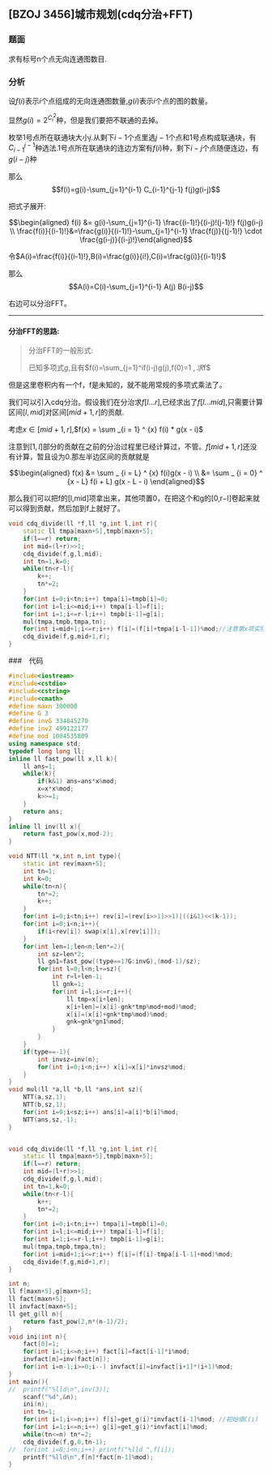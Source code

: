 ## [BZOJ 3456]城市规划(cdq分治+FFT)

### 题面

求有标号n个点无向连通图数目.

### 分析

设$f(i)$表示$i$个点组成的无向连通图数量,$g(i)$表示$i$个点的图的数量。

显然$g(i)=2^{C_i^2}$种，但是我们要把不联通的去掉。

枚举1号点所在联通块大小$j$.从剩下$i-1$个点里选$j-1$个点和1号点构成联通块，有$C_{i-1}^{j-1}$种选法.1号点所在联通块的连边方案有$f(i)$种，剩下$i-j$个点随便连边，有$g(i-j)$种

那么$$f(i)=g(i)-\sum_{j=1}^{i-1} C_{i-1}^{j-1} f(j)g(i-j)$$

把式子展开:

$$\begin{aligned} f(i) &= g(i)-\sum_{j=1}^{i-1} \frac{(i-1)!}{(i-j)!(j-1)!} f(j)g(i-j) \\ \frac{f(i)}{(i-1)!}&=\frac{g(i)}{(i-1)!}-\sum_{j=1}^{i-1} \frac{f(j)}{(j-1)!} \cdot \frac{g(i-j)}{(i-j)!}\end{aligned}$$

令$A(i)=\frac{f(i)}{(i-1)!},B(i)=\frac{g(i)}{i!},C(i)=\frac{g(i)}{(i-1)!}$

那么$$A(i)=C(i)-\sum_{j=1}^{i-1} A(j) B(i-j)$$

右边可以分治FFT。

----

#### 分治FFT的思路:

> 分治FFT的一般形式:
>
> 已知多项式$g$,且有$f(i)=\sum_{j=1}^if(i-j)g(j),f(0)=1 $,求$f$

 但是这里卷积内有一个f，f是未知的，就不能用常规的多项式乘法了。

我们可以引入cdq分治。假设我们在分治求$f[l...r]$,已经求出了$f[l...mid]$,只需要计算区间$[l,mid]$对区间$[mid+1,r]$的贡献.

考虑$x \in [mid+1,r]$,$f(x) = \sum _{i = 1} ^ {x} f(i) * g(x -  i)$

注意到$[1,l]$部分的贡献在之前的分治过程里已经计算过，不管。$f[mid+1,r]$还没有计算，暂且设为0.那左半边区间的贡献就是

$$\begin{aligned}
f(x) 
&= \sum _ {i = L} ^ {x} f(i)g(x - i) \\
&= \sum _ {i = 0} ^ {x - L} f(i + L)  g(x - L - i)
\end{aligned}$$

 那么我们可以把f的[l,mid]项拿出来，其他项置0，在把这个和g的[0,r−l]卷起来就可以得到贡献，然后加到f上就好了。 

```cpp
void cdq_divide(ll *f,ll *g,int l,int r){
	static ll tmpa[maxn+5],tmpb[maxn+5];
	if(l==r) return; 
	int mid=(l+r)>>1;
	cdq_divide(f,g,l,mid);
	int tn=1,k=0;
	while(tn<r-l){
		k++;
		tn*=2; 
	}
	for(int i=0;i<tn;i++) tmpa[i]=tmpb[i]=0; 
	for(int i=l;i<=mid;i++) tmpa[i-l]=f[i];
	for(int i=1;i<=r-l;i++) tmpb[i-1]=g[i];
	mul(tmpa,tmpb,tmpa,tn);
	for(int i=mid+1;i<=r;i++) f[i]=(f[i]+tmpa[i-l-1])%mod;//注意第x项实际上是第x-l-1项
	cdq_divide(f,g,mid+1,r);
}
```



###　代码

```cpp
#include<iostream>
#include<cstdio>
#include<cstring>
#include<cmath> 
#define maxn 300000
#define G 3
#define invG 334845270
#define inv2 499122177
#define mod 1004535809
using namespace std;
typedef long long ll;
inline ll fast_pow(ll x,ll k){
	ll ans=1;
	while(k){
		if(k&1) ans=ans*x%mod;
		x=x*x%mod;
		k>>=1;
	}
	return ans;
}
inline ll inv(ll x){
	return fast_pow(x,mod-2); 
}

void NTT(ll *x,int n,int type){
	static int rev[maxn+5];
	int tn=1;
	int k=0;
	while(tn<n){
		tn*=2;
		k++;
	}
	for(int i=0;i<tn;i++) rev[i]=(rev[i>>1]>>1)|((i&1)<<(k-1));
	for(int i=0;i<n;i++){
		if(i<rev[i]) swap(x[i],x[rev[i]]);
	} 
	for(int len=1;len<n;len*=2){
		int sz=len*2;
		ll gn1=fast_pow((type==1?G:invG),(mod-1)/sz);
		for(int l=0;l<n;l+=sz){
			int r=l+len-1;
			ll gnk=1;
			for(int i=l;i<=r;i++){
				ll tmp=x[i+len];
				x[i+len]=(x[i]-gnk*tmp%mod+mod)%mod;
				x[i]=(x[i]+gnk*tmp%mod)%mod;
				gnk=gnk*gn1%mod;
			} 
		} 
	}
	if(type==-1){
		int invsz=inv(n);
		for(int i=0;i<n;i++) x[i]=x[i]*invsz%mod; 
	}
}
void mul(ll *a,ll *b,ll *ans,int sz){
	NTT(a,sz,1);
	NTT(b,sz,1);
	for(int i=0;i<sz;i++) ans[i]=a[i]*b[i]%mod;
	NTT(ans,sz,-1);
} 


void cdq_divide(ll *f,ll *g,int l,int r){
	static ll tmpa[maxn+5],tmpb[maxn+5];
	if(l==r) return; 
	int mid=(l+r)>>1;
	cdq_divide(f,g,l,mid);
	int tn=1,k=0;
	while(tn<r-l){
		k++;
		tn*=2; 
	}
	for(int i=0;i<tn;i++) tmpa[i]=tmpb[i]=0; 
	for(int i=l;i<=mid;i++) tmpa[i-l]=f[i];
	for(int i=1;i<=r-l;i++) tmpb[i-1]=g[i];
	mul(tmpa,tmpb,tmpa,tn);
	for(int i=mid+1;i<=r;i++) f[i]=(f[i]-tmpa[i-l-1]+mod)%mod;
	cdq_divide(f,g,mid+1,r);
}

int n;
ll f[maxn+5],g[maxn+5];
ll fact[maxn+5]; 
ll invfact[maxn+5];
ll get_g(ll n){
	return fast_pow(2,n*(n-1)/2);
}
void ini(int n){
	fact[0]=1;
	for(int i=1;i<=n;i++) fact[i]=fact[i-1]*i%mod;
	invfact[n]=inv(fact[n]);
	for(int i=n-1;i>=0;i--) invfact[i]=invfact[i+1]*(i+1)%mod;
}
int main(){
//	printf("%lld\n",inv(3));
	scanf("%d",&n);
	ini(n); 
	int tn=1; 
	for(int i=1;i<=n;i++) f[i]=get_g(i)*invfact[i-1]%mod; //初始值C(i)
	for(int i=1;i<=n;i++) g[i]=get_g(i)*invfact[i]%mod;
	while(tn<=n) tn*=2;
	cdq_divide(f,g,0,tn-1);
//	for(int i=0;i<n;i++) printf("%lld ",f[i]); 
	printf("%lld\n",f[n]*fact[n-1]%mod); 
} 
```

